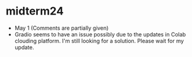 # midterm24

+ May 1 (Comments are partially given)
+ Gradio seems to have an issue possibly due to the updates in Colab clouding platform. I'm still looking for a solution. Please wait for my update. 
